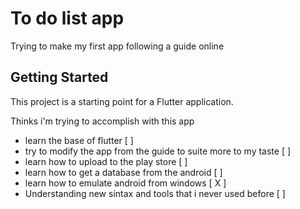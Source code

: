 # To do list app

Trying to make my first app following a guide online 

## Getting Started

This project is a starting point for a Flutter application.

Thinks i'm trying to accomplish with this app

- learn the base of flutter [  ]
- try to modify the app from the guide to suite more to my taste [  ]
- learn how to upload to the play store [  ] 
- learn how to get a database from the android [  ]
- learn how to emulate android from windows [ X ]
- Understanding new sintax and tools that i never used before [  ]